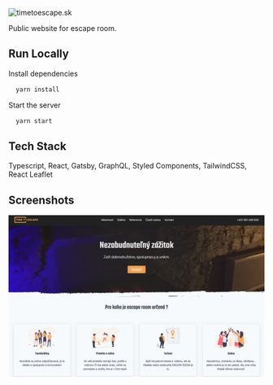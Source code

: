 ![timetoescape.sk](https://timetoescape.sk/logo.svg)

Public website for escape room.

## Run Locally

Install dependencies

```bash
  yarn install
```

Start the server

```bash
  yarn start
```

## Tech Stack

Typescript, React, Gatsby, GraphQL, Styled Components, TailwindCSS, React Leaflet

## Screenshots

![App Screenshot](./screenshot.png)

